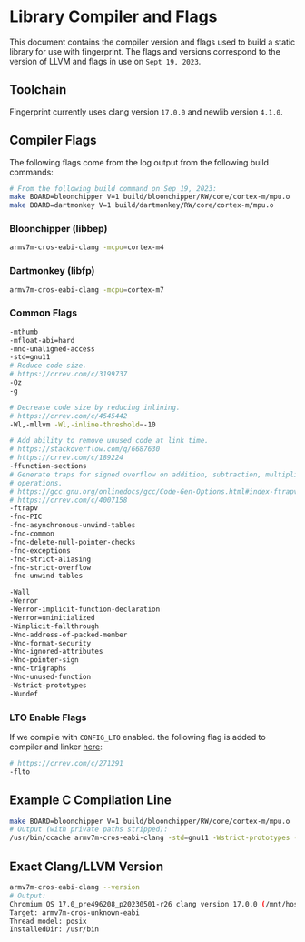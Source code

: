 # Library Compiler and Flags

This document contains the compiler version and flags used to build a static
library for use with fingerprint. The flags and versions correspond to the
version of LLVM and flags in use on `Sept 19, 2023`.

## Toolchain

Fingerprint currently uses clang version `17.0.0` and newlib version `4.1.0`.

## Compiler Flags

The following flags come from the log output from the following build commands:

```bash
# From the following build command on Sep 19, 2023:
make BOARD=bloonchipper V=1 build/bloonchipper/RW/core/cortex-m/mpu.o
make BOARD=dartmonkey V=1 build/dartmonkey/RW/core/cortex-m/mpu.o
```

### Bloonchipper (libbep)

```bash
armv7m-cros-eabi-clang -mcpu=cortex-m4
```

### Dartmonkey (libfp)

```bash
armv7m-cros-eabi-clang -mcpu=cortex-m7
```

### Common Flags

```bash
-mthumb
-mfloat-abi=hard
-mno-unaligned-access
-std=gnu11
# Reduce code size.
# https://crrev.com/c/3199737
-Oz
-g

# Decrease code size by reducing inlining.
# https://crrev.com/c/4545442
-Wl,-mllvm -Wl,-inline-threshold=-10

# Add ability to remove unused code at link time.
# https://stackoverflow.com/q/6687630
# https://crrev.com/c/189224
-ffunction-sections
# Generate traps for signed overflow on addition, subtraction, multiplication
# operations.
# https://gcc.gnu.org/onlinedocs/gcc/Code-Gen-Options.html#index-ftrapv
# https://crrev.com/c/4007158
-ftrapv
-fno-PIC
-fno-asynchronous-unwind-tables
-fno-common
-fno-delete-null-pointer-checks
-fno-exceptions
-fno-strict-aliasing
-fno-strict-overflow
-fno-unwind-tables

-Wall
-Werror
-Werror-implicit-function-declaration
-Werror=uninitialized
-Wimplicit-fallthrough
-Wno-address-of-packed-member
-Wno-format-security
-Wno-ignored-attributes
-Wno-pointer-sign
-Wno-trigraphs
-Wno-unused-function
-Wstrict-prototypes
-Wundef
```

### LTO Enable Flags

If we compile with `CONFIG_LTO` enabled. the following flag is added to compiler and linker
[here](https://source.chromium.org/chromiumos/chromiumos/codesearch/+/main:src/platform/ec/core/cortex-m/build.mk;l=39-42;drc=cc1e6b32d29f3061bf5e8a2b8954d6ef1aaaecff):

```bash
# https://crrev.com/c/271291
-flto
```

## Example C Compilation Line

```bash
make BOARD=bloonchipper V=1 build/bloonchipper/RW/core/cortex-m/mpu.o
# Output (with private paths stripped):
/usr/bin/ccache armv7m-cros-eabi-clang -std=gnu11 -Wstrict-prototypes -Wno-pointer-sign -Werror-implicit-function-declaration -Wno-ignored-attributes -DOUTDIR=build/bloonchipper/RW -DCHIP=stm32 -DBOARD_TASKFILE=ec.tasklist -DBOARD=bloonchipper -DCORE=cortex-m -DPROJECT=ec -DCHIP_VARIANT=stm32f412 -DCHIP_FAMILY=STM32F4 -DBOARD_BLOONCHIPPER= -DCHIP_STM32= -DCORE_CORTEX_M= -DCHIP_VARIANT_STM32F412= -DCHIP_FAMILY_STM32F4= -DFINAL_OUTDIR=build/bloonchipper -DPROTOBUF_MIN_PROTOC_VERSION=0  -Iinclude  -Icore/cortex-m/include  -Iinclude/driver  -Icore/cortex-m  -Ichip/stm32  -Iboard/bloonchipper  -Iboard/bloonchipper  -Icommon  -Ifuzz  -Ipower  -Itest  -Icts/common  -Icts/  -Ibuild/bloonchipper/gen  -Iprivate  -Icommon  -Icommon/fpsensor  -Icommon/vboot  -Icommon/spi  -Icommon/spi/flash_reg  -Icommon/spi/flash_reg/private  -Icommon/spi/flash_reg/src  -Icommon/spi/flash_reg/public  -Icommon/usbc  -Icommon/mock  -Idriver  -Idriver/ioexpander  -Idriver/retimer  -Idriver/temp_sensor  -Idriver/sha256  -Idriver/cec  -Idriver/bc12  -Idriver/nfc  -Idriver/led  -Idriver/usb_mux  -Idriver/fingerprint  -Idriver/fingerprint/elan  -Idriver/fingerprint/fpc  -Idriver/fingerprint/fpc/libfp  -Idriver/fingerprint/fpc/bep  -Idriver/ppc  -Idriver/charger  -Idriver/battery  -Idriver/tcpm  -Idriver/wpc  -Ilibc  -Ithird_party/boringssl/common  -Icrypto  -Ibuild/bloonchipper  -Ifuzz  -Itest  -Ithird_party  -Ispi/flash_regpublic   -I.    -DTEST_ec= -DTEST_EC=        -Iinclude/driver  -DSECTION_IS_RW= -DSECTION=RW -DHAS_TASK_FPSENSOR= -DHAS_TASK_RWSIG_RO= -fno-PIC -DCHROMIUM_EC= -DHAVE_PRIVATE -DHAS_TASK_HOOKS= -DHAS_TASK_HOSTCMD= -DHAS_TASK_CONSOLE=  -I../../third_party/boringssl -I../../third_party/boringssl/include -I/mnt/host/source/src/platform/ec/third_party/boringssl/include -D__TRUSTY__ -mcpu=cortex-m4 -mcpu=cortex-m4 -mthumb -Oz      -Wl,-mllvm -Wl,-inline-threshold=-10 -mno-unaligned-access -mfloat-abi=hard -g  -ftrapv -Wall -Wundef -Wno-trigraphs -Wno-format-security -Wno-address-of-packed-member -fno-common -fno-strict-aliasing -fno-strict-overflow -Wimplicit-fallthrough -fno-exceptions -fno-unwind-tables -fno-asynchronous-unwind-tables -Werror -Werror=uninitialized -Wno-unused-function  -ffunction-sections -fno-delete-null-pointer-checks -fno-PIC -MMD -MP -MF build/bloonchipper/RW/core/cortex-m/mpu.o.d -c core/cortex-m/mpu.c -MT build/bloonchipper/RW/core/cortex-m/mpu.o -o build/bloonchipper/RW/core/cortex-m/mpu.o
```

## Exact Clang/LLVM Version

```bash
armv7m-cros-eabi-clang --version
# Output:
Chromium OS 17.0_pre496208_p20230501-r26 clang version 17.0.0 (/mnt/host/source/src/third_party/llvm-project 98f5a340975bc00197c57e39eb4ca26e2da0e8a2)
Target: armv7m-cros-unknown-eabi
Thread model: posix
InstalledDir: /usr/bin
```

